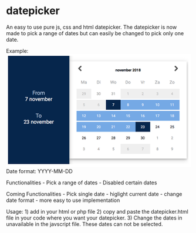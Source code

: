 # datepicker
An easy to use pure js, css and html datepicker. 
The datepicker is now made to pick a range of dates but can easily be changed to pick only one date.

Example:
	![Screenshot](https://github.com/willemgovaerts/datepicker/blob/master/screenshot.png)
Date format: YYYY-MM-DD


Functionalities
	- Pick a range of dates
	- Disabled certain dates

Coming Functionalities
	- Pick single date
	- higlight current date
	- change date format
	- more easy to use implementation

Usage:
	1)	add 
			<link rel="stylesheet" type="text/css" href="datepicker.css">
			<script src="javscript.js"></script>
		in your html or php file
	2)	copy and paste the datepicker.html file in your code where you want your datepicker.
	3)	Change the dates in unavailable in the javscript file. These dates can not be selected.


	